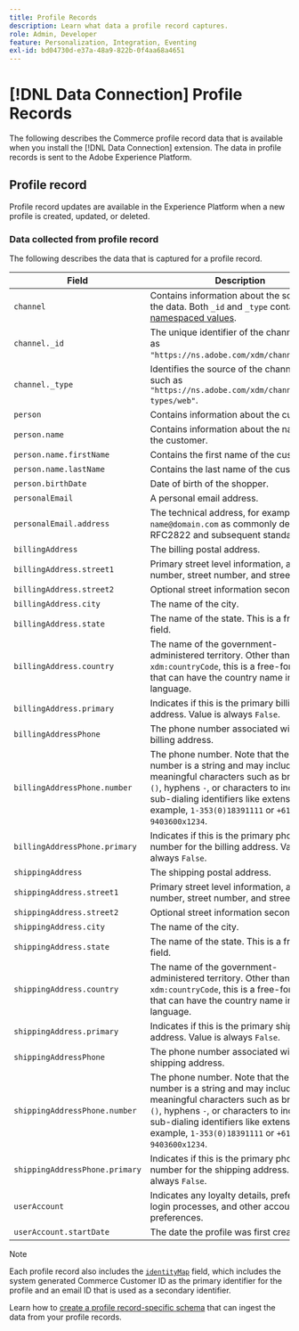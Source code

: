 ```yaml
---
title: Profile Records
description: Learn what data a profile record captures.
role: Admin, Developer
feature: Personalization, Integration, Eventing
exl-id: bd04730d-e37a-48a9-822b-0f4aa68a4651
---
```

# [!DNL Data Connection] Profile Records

The following describes the Commerce profile record data that is available when you install the [!DNL Data Connection] extension. The data in profile records is sent to the Adobe Experience Platform.

## Profile record

Profile record updates are available in the Experience Platform when a new profile is created, updated, or deleted.

### Data collected from profile record

The following describes the data that is captured for a profile record.

|Field|Description|
|---|---|
|`channel`|Contains information about the source of the data. Both `_id` and `_type` contain [namespaced values](https://experienceleague.adobe.com/en/docs/experience-platform/xdm/schema/namespaces).|
|`channel._id`|The unique identifier of the channel, such as `"https://ns.adobe.com/xdm/channels/web"`.|
|`channel._type`|Identifies the source of the channel data, such as `"https://ns.adobe.com/xdm/channel-types/web"`.|
|`person`|Contains information about the customer.|
|`person.name`|Contains information about the name of the customer.|
|`person.name.firstName`|Contains the first name of the customer.|
|`person.name.lastName`|Contains the last name of the customer.|
|`person.birthDate`| Date of birth of the shopper.|
|`personalEmail`|A personal email address.|
|`personalEmail.address`|The technical address, for example, `name@domain.com` as commonly defined in RFC2822 and subsequent standards.|
|`billingAddress`|The billing postal address.|
|`billingAddress.street1`|Primary street level information, apartment number, street number, and street name.|
|`billingAddress.street2`|Optional street information second line.|
|`billingAddress.city`|The name of the city.|
|`billingAddress.state`|The name of the state. This is a free-form field.|
|`billingAddress.country`|The name of the government-administered territory. Other than `xdm:countryCode`, this is a free-form field that can have the country name in any language.|
|`billingAddress.primary`|Indicates if this is the primary billing address. Value is always `False`.|
|`billingAddressPhone`|The phone number associated with the billing address.|
|`billingAddressPhone.number`|The phone number. Note that the phone number is a string and may include meaningful characters such as brackets `()`, hyphens `-`, or characters to indicate sub-dialing identifiers like extensions `x` for example,  `1-353(0)18391111` or `+613 9403600x1234`.|
|`billingAddressPhone.primary`|Indicates if this is the primary phone number for the billing address. Value is always `False`.|
|`shippingAddress`|The shipping postal address.|
|`shippingAddress.street1`|Primary street level information, apartment number, street number, and street name.|
|`shippingAddress.street2`|Optional street information second line.|
|`shippingAddress.city`|The name of the city.|
|`shippingAddress.state`|The name of the state. This is a free-form field.|
|`shippingAddress.country`|The name of the government-administered territory. Other than `xdm:countryCode`, this is a free-form field that can have the country name in any language.|
|`shippingAddress.primary`|Indicates if this is the primary shipping address. Value is always `False`.|
|`shippingAddressPhone`|The phone number associated with the shipping address.|
|`shippingAddressPhone.number`|The phone number. Note that the phone number is a string and may include meaningful characters such as brackets `()`, hyphens `-`, or characters to indicate sub-dialing identifiers like extensions `x` for example,  `1-353(0)18391111` or `+613 9403600x1234`.|
|`shippingAddressPhone.primary`|Indicates if this is the primary phone number for the shipping address. Value is always `False`.|
|`userAccount`| Indicates any loyalty details, preferences, login processes, and other account preferences.|
|`userAccount.startDate`| The date the profile was first created.|

>[!NOTE]
>
>Each profile record also includes the [`identityMap`](https://experienceleague.adobe.com/en/docs/experience-platform/xdm/field-groups/profile/identitymap) field, which includes the system generated Commerce Customer ID as the primary identifier for the profile and an email ID that is used as a secondary identifier.

Learn how to [create a profile record-specific schema](profile-data.md) that can ingest the data from your profile records.
